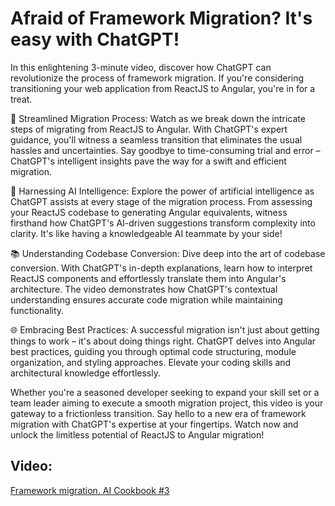 # Afraid of Framework Migration? It's easy with ChatGPT!	
In this enlightening 3-minute video, discover how ChatGPT can revolutionize the process of framework migration. If you're considering transitioning your web application from ReactJS to Angular, you're in for a treat.

🔄 Streamlined Migration Process:
Watch as we break down the intricate steps of migrating from ReactJS to Angular. With ChatGPT's expert guidance, you'll witness a seamless transition that eliminates the usual hassles and uncertainties. Say goodbye to time-consuming trial and error – ChatGPT's intelligent insights pave the way for a swift and efficient migration.

🤖 Harnessing AI Intelligence:
Explore the power of artificial intelligence as ChatGPT assists at every stage of the migration process. From assessing your ReactJS codebase to generating Angular equivalents, witness firsthand how ChatGPT's AI-driven suggestions transform complexity into clarity. It's like having a knowledgeable AI teammate by your side!

📚 Understanding Codebase Conversion:
Dive deep into the art of codebase conversion. With ChatGPT's in-depth explanations, learn how to interpret ReactJS components and effortlessly translate them into Angular's architecture. The video demonstrates how ChatGPT's contextual understanding ensures accurate code migration while maintaining functionality.


🌐 Embracing Best Practices:
A successful migration isn't just about getting things to work – it's about doing things right. ChatGPT delves into Angular best practices, guiding you through optimal code structuring, module organization, and styling approaches. Elevate your coding skills and architectural knowledge effortlessly.

Whether you're a seasoned developer seeking to expand your skill set or a team leader aiming to execute a smooth migration project, this video is your gateway to a frictionless transition. Say hello to a new era of framework migration with ChatGPT's expertise at your fingertips. Watch now and unlock the limitless potential of ReactJS to Angular migration!

## Video:
[Framework migration. AI Cookbook #3](https://youtu.be/pRWsSxeUjlg?si=e7pOPgaFJRUo-g4A)



